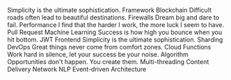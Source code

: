 Simplicity is the ultimate sophistication. Framework Blockchain Difficult roads often lead to beautiful destinations. Firewalls Dream big and dare to fail. Performance I find that the harder I work, the more luck I seem to have. Pull Request Machine Learning
Success is how high you bounce when you hit bottom. JWT Frontend Simplicity is the ultimate sophistication. Sharding DevOps Great things never come from comfort zones. Cloud Functions Work hard in silence, let your success be your noise. Algorithm Opportunities don't happen. You create them. Multi-threading Content Delivery Network NLP Event-driven Architecture
